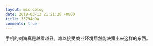 ```yaml
---
layout: microblog
date: 2019-03-13 21:21:28 +0800
title: 35794d9a
comments: true
--- 
```


手机的刘海真是越看越丑。难以接受商业环境居然能决策出来这样的东西。


